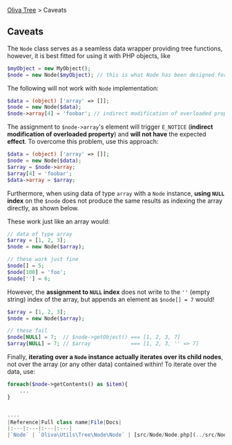 [Oliva Tree](docs.md) > Caveats

## Caveats

The `Node` class serves as a seamless data wrapper providing tree functions, however, it is best fitted for using it with PHP objects, like
```php
$myObject = new MyObject();
$node = new Node($myObject); // this is what Node has been designed for
```


The following will not work with `Node` implementation:
```php
$data = (object) ['array' => []];
$node = new Node($data);
$node->array[4] = 'foobar'; // indirect modification of overloaded property
```
The assignment to `$node->array`'s element will trigger `E_NOTICE` (**indirect modification of overloaded property**) and **will not have** the expected **effect**. To overcome this problem, use this approach:
```php
$data = (object) ['array' => []];
$node = new Node($data);
$array = $node->array;
$array[4] = 'foobar';
$data->array = $array;
```

Furthermore, when using data of type `array` with a `Node` instance, **using `NULL` index** on the `$node` does not produce the same results as indexing the array directly, as shown below.

These work just like an array would:
```php
// data of type array
$array = [1, 2, 3];
$node = new Node($array);

// these work just fine
$node[] = 5;
$node[100] = 'foo';
$node[''] = 6;
```
However, the **assignment to `NULL` index** does not write to the `''` (empty string) index of the array, but appends an element as `$node[] = 7` would!
```php
$array = [1, 2, 3];
$node = new Node($array);

// these fail
$node[NULL] = 7;  // $node->getObject() === [1, 2, 3, 7]
$array[NULL] = 7; // $array             === [1, 2, 3, '' => 7]
```

Finally, **iterating over a `Node` instance actually iterates over its child nodes**, not over the array (or any other data) contained within!
To iterate over the data, use:
```php
foreach($node->getContents() as $item){
	...
}


----
|Reference|Full class name|File|Docs|
|:---|:---|:---|:---|
|`Node` | `Oliva\Utils\Tree\Node\Node` | [src/Node/Node.php](../src/Node/Node.php) |[Nodes](nodes.md)|
